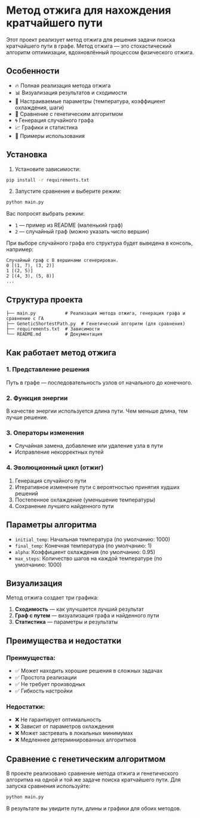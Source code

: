 # Метод отжига для нахождения кратчайшего пути

Этот проект реализует метод отжига для решения задачи поиска кратчайшего пути в графе. Метод отжига — это стохастический алгоритм оптимизации, вдохновлённый процессом физического отжига.

## Особенности

- 🔥 Полная реализация метода отжига
- 📊 Визуализация результатов и сходимости
- 🔧 Настраиваемые параметры (температура, коэффициент охлаждения, шаги)
- 🎯 Сравнение с генетическим алгоритмом
- 🌀 Генерация случайного графа
- 📈 Графики и статистика
- 🧪 Примеры использования

## Установка

1. Установите зависимости:

```bash
pip install -r requirements.txt
```

2. Запустите сравнение и выберите режим:

```bash
python main.py
```

Вас попросят выбрать режим:

- `1` — пример из README (маленький граф)
- `2` — случайный граф (можно указать число вершин)

При выборе случайного графа его структура будет выведена в консоль, например:

```
Случайный граф с 8 вершинами сгенерирован.
0 [(1, 7), (3, 2)]
1 [(2, 5)]
2 [(4, 3), (5, 8)]
...
```

## Структура проекта

```
├── main.py           # Реализация метода отжига, генерация графа и сравнение с ГА
├── GeneticShortestPath.py  # Генетический алгоритм (для сравнения)
├── requirements.txt  # Зависимости
└── README.md         # Документация
```

## Как работает метод отжига

### 1. Представление решения

Путь в графе — последовательность узлов от начального до конечного.

### 2. Функция энергии

В качестве энергии используется длина пути. Чем меньше длина, тем лучше решение.

### 3. Операторы изменения

- Случайная замена, добавление или удаление узла в пути
- Исправление некорректных путей

### 4. Эволюционный цикл (отжиг)

1. Генерация случайного пути
2. Итеративное изменение пути с вероятностью принятия худших решений
3. Постепенное охлаждение (уменьшение температуры)
4. Сохранение лучшего найденного пути

## Параметры алгоритма

- `initial_temp`: Начальная температура (по умолчанию: 1000)
- `final_temp`: Конечная температура (по умолчанию: 1)
- `alpha`: Коэффициент охлаждения (по умолчанию: 0.95)
- `max_steps`: Количество шагов на каждой температуре (по умолчанию: 1000)

## Визуализация

Метод отжига создает три графика:

1. **Сходимость** — как улучшается лучший результат
2. **Граф с путем** — визуализация графа и найденного пути
3. **Статистика** — параметры и результаты

## Преимущества и недостатки

### Преимущества:

- ✅ Может находить хорошие решения в сложных задачах
- ✅ Простота реализации
- ✅ Не требует производных
- ✅ Гибкость настройки

### Недостатки:

- ❌ Не гарантирует оптимальность
- ❌ Зависит от параметров охлаждения
- ❌ Может застревать в локальных минимумах
- ❌ Медленнее детерминированных алгоритмов

## Сравнение с генетическим алгоритмом

В проекте реализовано сравнение метода отжига и генетического алгоритма на одной и той же задаче поиска кратчайшего пути. Для запуска сравнения используйте:

```bash
python main.py
```

В результате вы увидите пути, длины и графики для обоих методов.
